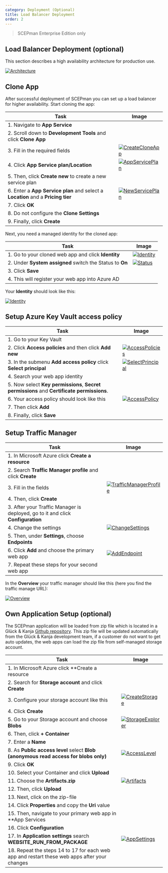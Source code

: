 ```yaml
---
category: Deployment (Optional)
title: Load Balancer Deployment
order: 2
---
```


> SCEPman Enterprise Edition only

## Load Balancer Deployment (optional)

This section describes a high availability architecture for production use.

[![Architecture](./media/scepman_loadbalancer1.png)](./media/scepman_loadbalancer1.png)

## Clone App

After successful deployment of SCEPman you can set up a load balancer for higher availability. Start cloning the app:

| Task | Image |
| ---- | ----- |
| 1. Navigate to **App Service** | |
| 2. Scroll down to **Development Tools** and click **Clone App** |  |
| 3. Fill in the required fields | [![CreateCloneApp](./media/scepman_cloneapp1.png)](./media/scepman_cloneapp1.png) |
| 4. Click **App Service plan/Location** | [![AppServicePlan](./media/scepman_cloneapp2.png)](./media/scepman_cloneapp2.png) |
| 5. Then, click **Create new** to create a new service plan | |
| 6. Enter a **App Service plan** and select a **Location** and a **Pricing tier** | [![NewServicePlan](./media/scepman_cloneapp3.png)](./media/scepman_cloneapp3.png) |
| 7. Click **OK** | |
| 8. Do not configure the **Clone Settings** |  |
| 9. Finally, click **Create** | |

Next, you need a managed identity for the cloned app:

| Task | Image |
| ---- | ----- |
| 1. Go to your cloned web app and click **Identity** | [![Identity](./media/scepman_identity1.png)](./media/scepman_identity1.png) |
| 2. Under **System assigned** switch the Status to **On** | [![Status](./media/scepman_identity2.png)](./media/scepman_identity2.png) |
| 3. Click **Save** | |
| 4. This will register your web app into Azure AD | |

Your **Identity** should look like this:

[![Identity](./media/scepman_identity3.png)](./media/scepman_identity3.png)

## Setup Azure Key Vault access policy

| Task | Image |
| ---- | ----- |
| 1. Go to your Key Vault | |
| 2. Click **Access policies** and then click **Add new** | [![AccessPolicies](./media/scepman_keyvault1.png)](./media/scepman_keyvault1.png) |
| 3. In the submenu **Add access policy** click **Select principal** | [![SelectPrincipal](./media/scepman_keyvault2.png)](./media/scepman_keyvault2.png) |
| 4. Search your web app identity | |
| 5. Now select **Key permissions**, **Secret permissions** and **Certificate permissions**. | |
| 6. Your access policy should look like this | [![AccessPolicy](./media/scepman_keyvault3.png)](./media/scepman_keyvault3.png)  |
| 7. Then click **Add** | |
| 8. Finally, click **Save** | |

## Setup Traffic Manager

| Task | Image |
| ---- | ----- |
| 1. In Microsoft Azure click **Create a resource**
| 2. Search **Traffic Manager profile** and click **Create** | |
| 3. Fill in the fields | [![TrafficManagerProfile](./media/scepman_trafficmanager1.png)](./media/scepman_trafficmanager1.png) |
| 4. Then, click **Create** | |
| 3. After your Traffic Manager is deployed, go to it and click **Configuration** | |
| 4. Change the settings | [![ChangeSettings](./media/scepman_trafficmanager2.png)](./media/scepman_trafficmanager2.png) |
| 5. Then, under **Settings**, choose **Endpoints** | |
| 6. Click **Add** and choose the primary web app | [![AddEndpoint](./media/scepman_trafficmanager3.png)](./media/scepman_trafficmanager3.png) |
| 7. Repeat these steps for your second web app | |

In the **Overview** your traffic manager should like this (here you find the traffic manage URL):

[![Overview](./media/scepman_trafficmanager4.png)](./media/scepman_trafficmanager4.png)

## Own Application Setup (optional)

The SCEPman application will be loaded from zip file which is located in a Glück & Kanja [Github repository](https://github.com/glueckkanja/gk-scepman/raw/master/dist/Artifacts.zip). This zip file will be updated automatically from the Glück & Kanja development team, if a customer do not want to get auto updates, the web apps can load the zip file from self-managed storage account.

| Task | Image |
| ---- | ----- |
| 1. In Microsoft Azure click **Create a resource | |
| 2. Search for **Storage account** and click **Create** | |
| 3. Configure your storage account like this | [![CreateStorage](./media/scepman_storage1.png)](./media/scepman_storage1.png) |
| 4. Click **Create** | |
| 5. Go to your Storage account and choose **Blobs** | [![StorageExplorer](./media/scepman_storage2.png)](./media/scepman_storage2.png) |
| 6. Then, click **+ Container** | |
| 7. Enter a **Name** | |
| 8. As **Public access level** select **Blob (anonymous read access for blobs only)** | [![AccessLevel](./media/scepman_storage3.png)](./media/scepman_storage3.png) |
| 9. Click **OK** | |
| 10. Select your Container and click **Upload** | |
| 11. Choose the **Artifacts.zip** | [![Artifacts](./media/scepman_storage4.png)](./media/scepman_storage4.png) |
| 12. Then, click **Upload** | |
| 13. Next, click on the zip-file |
| 14. Click **Properties** and copy the **Uri** value | |
| 15. Then, navigate to your primary web app in **App Services | |
| 16. Click **Configuration** | | [![Configuration](./media/scepman_storage5.png)](./media/scepman_storage5.png) |
| 17. In **Application settings** search **WEBSITE_RUN_FROM_PACKAGE** | [![AppSettings](./media/scepman_storage6.png)](./media/scepman_storage6.png)
| 18. Repeat the steps 14 to 17 for each web app and restart these web apps after your changes | |
